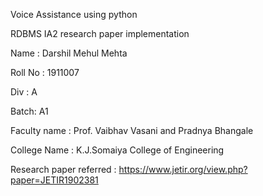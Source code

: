 Voice Assistance using python

RDBMS IA2 research paper implementation

Name : Darshil Mehul Mehta

Roll No : 1911007

Div : A

Batch: A1

Faculty name : Prof. Vaibhav Vasani and Pradnya Bhangale

College Name : K.J.Somaiya College of Engineering

Research paper referred : https://www.jetir.org/view.php?paper=JETIR1902381

